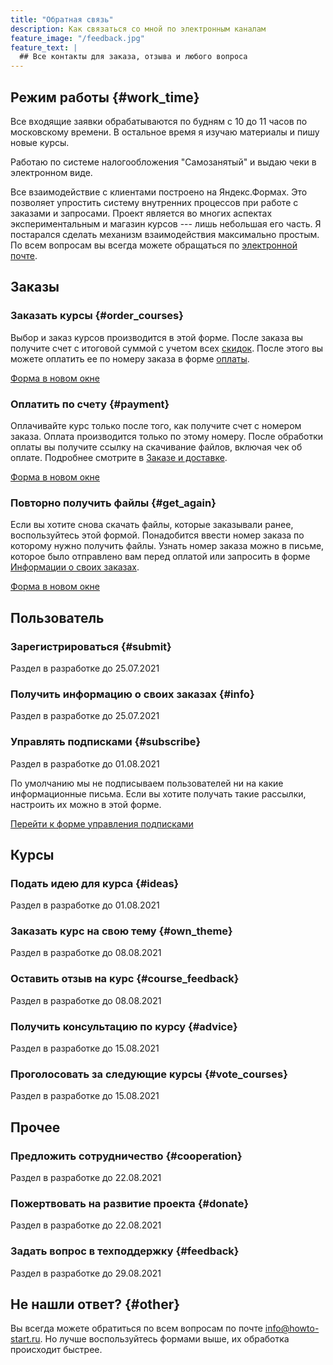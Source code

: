```yaml
---
title: "Обратная связь"
description: Как связаться со мной по электронным каналам
feature_image: "/feedback.jpg"
feature_text: |
  ## Все контакты для заказа, отзыва и любого вопроса
---
```


## Режим работы {#work_time}

Все входящие заявки обрабатываются по будням c 10 до 11 часов по
московскому времени.  В остальное время я изучаю материалы и пишу
новые курсы.

Работаю по системе налогообложения "Самозанятый" и выдаю чеки в
электронном виде.

Все взаимодействие с клиентами построено на Яндекс.Формах.  Это
позволяет упростить систему внутренних процессов при работе с заказами
и запросами.  Проект является во многих аспектах экспериментальным и
магазин курсов --- лишь небольшая его часть.  Я постарался сделать
механизм взаимодействия максимально простым.  По всем вопросам вы
всегда можете обращаться по [электронной почте](#other).

## Заказы

### Заказать курсы {#order_courses}

Выбор и заказ курсов производится в этой форме.  После заказа вы
получите счет с итоговой суммой с учетом всех
[скидок](/buy.html#discount).  После этого вы можете оплатить ее по
номеру заказа в форме [оплаты](#payment).

<a href="https://forms.yandex.ru/u/60b39c5b9e15540a20f71f0a/" target="_blank">Форма в новом окне</a>

### Оплатить по счету {#payment}

Оплачивайте курс только после того, как получите счет с номером
заказа.  Оплата производится только по этому номеру.  После обработки
оплаты вы получите ссылку на скачивание файлов, включая чек об
оплате.  Подробнее смотрите в [Заказе и доставке](/help/buy.html#buy).

<a href="https://forms.yandex.ru/u/60eea193c07d3f0c79e007b7/" target="_blank">Форма в новом окне</a>


### Повторно получить файлы {#get_again}

Если вы хотите снова скачать файлы, которые заказывали ранее,
воспользуйтесь этой формой.  Понадобится ввести номер заказа по
которому нужно получить файлы.  Узнать номер заказа можно в письме,
которое было отправлено вам перед оплатой или запросить в форме
[Информации о своих заказах](#info).

<a href="https://forms.yandex.ru/u/60f47c933282eebd5f4526d6/" target="_blank">Форма в новом окне</a>

## Пользователь

### Зарегистрироваться {#submit}

Раздел в разработке до 25.07.2021

### Получить информацию о своих заказах {#info}

Раздел в разработке до 25.07.2021

### Управлять подписками {#subscribe}

Раздел в разработке до 01.08.2021

По умолчанию мы не подписываем пользователей ни на какие
информационные письма.  Если вы хотите получать такие рассылки,
настроить их можно в этой форме.

[Перейти к форме управления подписками](https://forms.yandex.ru/u/60c60da4b824e7054cb79b07/)

## Курсы

### Подать идею для курса {#ideas}

Раздел в разработке до 01.08.2021

### Заказать курс на свою тему {#own_theme}

Раздел в разработке до 08.08.2021

### Оставить отзыв на курс {#course_feedback}

Раздел в разработке до 08.08.2021

### Получить консультацию по курсу {#advice}

Раздел в разработке до 15.08.2021

### Проголосовать за следующие курсы {#vote_courses}

Раздел в разработке до 15.08.2021

## Прочее

### Предложить сотрудничество {#cooperation}

Раздел в разработке до 22.08.2021

### Пожертвовать на развитие проекта {#donate}

Раздел в разработке до 22.08.2021

### Задать вопрос в техподдержку {#feedback}

Раздел в разработке до 29.08.2021

## Не нашли ответ? {#other}

Вы всегда можете обратиться по всем вопросам по почте
[info@howto-start.ru](mailto:info@howto-start.ru).  Но лучше
воспользуйтесь формами выше, их обработка происходит быстрее.
